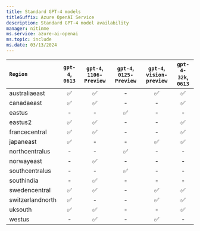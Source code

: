 ```yaml
---
title: Standard GPT-4 models
titleSuffix: Azure OpenAI Service
description: Standard GPT-4 model availability
manager: nitinme
ms.service: azure-ai-openai
ms.topic: include
ms.date: 03/13/2024
---
```


| `Region`   | `gpt-4`, `0613`   | `gpt-4`, `1106-Preview`   | `gpt-4`, `0125-Preview`   | `gpt-4`, `vision-preview`   | `gpt-4-32k`, `0613`   |
|:-----------------|:-------------------:|:---------------------------:|:---------------------------:|:-----------------------------:|:-----------------------:|
| australiaeast    | ✅                | ✅                        | -                       | ✅                          | ✅                    |
| canadaeast       | ✅                | ✅                        | -                       | -                         | ✅                    |
| eastus           | -               | -                       | ✅                        | -                         | -                   |
| eastus2          | ✅                | ✅                        | -                       | -                         | ✅                    |
| francecentral    | ✅                | ✅                        | -                       | -                         | ✅                    |
| japaneast        | ✅                | -                       | -                       | ✅                          | ✅                    |
| northcentralus   | -               | -                       | ✅                        | -                         | -                   |
| norwayeast       | -               | ✅                        | -                       | -                         | -                   |
| southcentralus   | -               | -                       | ✅                        | -                         | -                   |
| southindia       | -               | ✅                        | -                       | -                         | -                   |
| swedencentral    | ✅                | ✅                        | -                       | ✅                          | ✅                    |
| switzerlandnorth | ✅                | -                       | -                       | ✅                          | ✅                    |
| uksouth          | ✅                | ✅                        | -                       | -                         | ✅                    |
| westus           | -               | ✅                        | -                       | ✅                          | -                   |